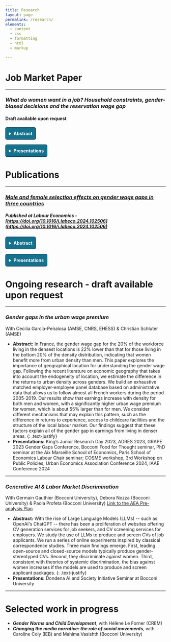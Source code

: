 ```yaml
---
title: Research
layout: page
permalink: /research/
elements:
  - content
  - css
  - formatting
  - html
  - markup  

---
```


<style>
  summary {
    font-weight: bold;
    cursor: pointer;
    padding: 10px;
    background-color: #15718c; /* Navy background */
    color: white; /* White text */
    border: 1px solid #001f3f;
    border-radius: 5px;
    width: fit-content;
  }

  summary:hover {
    background-color: #001a35; /* Slightly darker navy on hover */
  }

  details {
    margin-bottom: 15px;
  }

  details[open] summary {
    background-color: #001a35; /* Change background when open */
  }

  .text-justify {
    text-align: justify;
    padding: 10px;
    background-color: #f9f9f9;
    border-left: 4px solid #ccc;
    margin-top: 10px;
    border-radius: 3px;
  }
</style>


# Job Market Paper

---------------------------------------------------------------------------------------------------------------------------------------------------------------


### *What do women want in a job? Household constraints, gender-biased decisions and the reservation wage gap*

#### Draft available upon request 

<div class="button-container">
<details>
  <summary>Abstract</summary>
    <p class="text-justify">
  Recent explanations of the gender wage gap emphasize the role of gender differences in job search, yet the role of household constraints remains underexplored. This paper uses French administrative data to investigate the importance of gender-specific decisions in the reservation wage gap, and specifically how household constraints shape women's reservation wage strategies. First, I assess the types of occupations that men and women apply for and the implications for the reservation wage gap. Using textual analysis, I create a novel dataset classifying occupations according to several characteristics related to temporal flexibility and job content. Quantile decomposition methods allow me to document an unequal gap in reservation wage, intensifying along the distribution, partially explained by gender biased choices in the amenities of the desired job. I then assess how a 2018 reform, which increased childcare benefits for single-parent households by 30%, influenced the reservation wage and job-search behaviour. Using a difference-in-difference strategy and spatial variation in childcare service availability, results indicate that the reduction in childcare costs led women to lower their reservation wage. I also find that more affordable access to flexible childcare increases the likelihood of targeting occupations requiring greater temporal flexibility and the desired maximum commute, thereby enabling them to secure more stable jobs upon re-employment.
  </p>
</details>

<details>
  <summary>Presentations</summary>
  <ul>
    <li>  EEA-ESEM 2024, EALE 2024, Junior Economist Meeting 2024, 2024 Junior Research Day at College de France, Afépop 2024, ADRES 2023, AFSE 2023, European Association of Labour Economists (EALE) Conference 2022, International Association for Applied Econometrics (IAAE) Conference 2022, LAGV 2022, JMA 2022, Food for Thought seminar at Bocconi University, Labour Chair Seminar at the Paris School of Economics, Firms and market seminar at CREST, Core Brown Bag Seminar at Louvain University, ADRES 2023 and PhD seminar at the Aix Marseille School of Economics </li>
    <li>Scheduled: AReena Job Market Symposium</li>
  </ul>
</details>
</div>



# Publications

---------------------------------------------------------------------------------------------------------------------------------------------------------------

### *[Male and female selection effects on gender wage gaps in three countries](https://www.sciencedirect.com/science/article/pii/S0927537124000022)*

##### Published at Labour Economics  - [https://doi.org/10.1016/j.labeco.2024.102506](https://doi.org/10.1016/j.labeco.2024.102506)

<details>
  <summary>Abstract</summary>
  <p class="text-justify">
    A vast literature on gender wage gaps has examined the importance of selection into employment. However, most analyses have focused only on female labour force participation and gaps at the median. The Great Recession questions this approach because of the major shift in male employment that it implied. This paper uses the methodology proposed by Arellano and Bonhomme (2017) to estimate a quantile selection model over the period 2007–2018. Using a tax and benefit microsimulation model, I compute an instrument capturing both male and female decisions to participate in the labour market: the potential out-of-work income. Since my instrument is crucially determined by the welfare state, I consider three countries with notably different benefit systems – the UK, France, and Finland. My results imply different selection patterns across countries and a sizeable male selection in France and the UK. Correction for selection bias lowers the gender wage gap and reveals a substantial glass ceiling with different magnitudes. Findings suggest that disparities between these countries are driven by occupational segregation and public spending on families.
  </p>
</details>

 
<details>
  <summary>Presentations</summary>
  * Presentations: EALE 2023 (Scheduled), LAGV 2023, Ninth ECINEQ Meeting of The Society for the Study of Economic Inequality, ECINEQ PhD Workshop participants at the London School of Economics, 14th Workshop on Labour Economics (IAAEU), the 4th QMUL Economics Workshop for PhD and Post-doctoral Students, the 2022 French Stata conference, PhD seminar at the Aix-Marseille School of Economics, Labour Chair seminar at the Paris School of Economics
</details>


# Ongoing research - draft available upon request

---------------------------------------------------------------------------------------------------------------------------------------------------------------


### *Gender gaps in the urban wage premium*
 With Cecilia García-Peñalosa (AMSE, CNRS, EHESS) & Christian Schluter (AMSE)

  * **Abstract:** In France, the gender wage gap for the 20% of the workforce living in the densest locations is 22% lower than that for those living in the bottom 20% of the density distribution, indicating that women benefit more from urban density than men. This paper explores the importance of geographical location for understanding the gender wage gap. Following the recent literature on economic geography that takes into account the endogeneity of location, we estimate the difference in the returns to urban density across genders. We build an exhaustive matched employer-employee panel database based on administrative data that allows us to follow almost all French workers during the period 2005-2019. Our results show that earnings increase with density for both men and women, with a significantly higher urban wage premium for women, which is about 55\% larger than for men. We consider different mechanisms that may explain this pattern, such as the difference in returns to experience, access to childcare facilities and the structure of the local labour market. Our findings suggest that these factors explain all of the gender gap in earnings from living in denser areas.
{: .text-justify}
  * **Presentations:** King’s Junior Research Day 2023, ADRES 2023, GRAPE 2023 Gender Gaps Conference, Bocconi Food for Thought seminar, PhD seminar at the Aix Marseille School of Economics, Paris School of Economics Labour Chair seminar; COSME workshop, 3rd Workshop on Public Policies, Urban Economics Association Conference 2024, IAAE Conference 2024

---------------------------------------------------------------------------------------------------------------------------------------------------------------


### *Generative AI & Labor Market Discrimination*
 With Germain Gauthier (Bocconi University), Debora Nozza (Bocconi University) & Paola Profeta (Bocconi University)
[Link to the AEA Pre-analysis Plan](https://www.socialscienceregistry.org/trials/13538/history/220793)
 
  * **Abstract:** With the rise of Large Language Models (LLMs) -- such as OpenAI's ChatGPT -- there has been a proliferation of websites offering CV generation services for job seekers, and CV screening services for employers. We study the use of LLMs to produce and screen CVs of job applicants. We run a series of online experiments inspired by classical correspondence studies. Three main findings emerge. First, leading open-source and closed-source models typically produce gender-stereotyped CVs. Second, they discriminate against women. Third, consistent with theories of systemic discrimination, the bias against women increases if the models are used to produce and screen applicant packages. 
{: .text-justify}
  * **Presentations:** Dondena AI and Society Initiative Seminar at Bocconi University

---------------------------------------------------------------------------------------------------------------------------------------------------------------

# Selected work in progress 


  *  **_Gender Norms and Child Development_**, with Hélène Le Forner (CREM) 
  * **_Changing the media narrative: the role of social movements_**, with Caroline Coly (IEB) and Mahima Vasishth (Bocconi University) 


